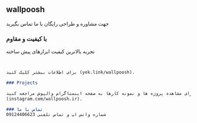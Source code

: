 ## wallpoosh


جهت مشاوره و طراحی رایگان با ما تماس بگیرید 


### با کیفیت و مقاوم 

تجربه بالاترین کیفیت ابزارهای پیش ساخته

```markdown


برای اطلاعات بیشتر کلیک کنید (yek.link/wallpoosh).

### Projects

برای مشاهده پروژه ها و نمونه کارها به صفحه اینستاگرام والپوش مراجعه کنید.
(instagram.com/wallpoosh.ir).

### تماس با ما 
شماره واتس اپ و تماس تلفنی 09124406623

